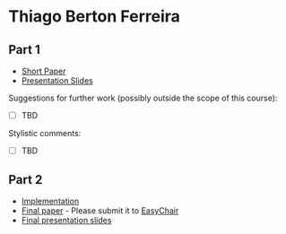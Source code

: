 # Thiago Berton Ferreira 

## Part 1

- [Short Paper](ferreira-proposal.pdf) <!-- You should rename these files-->
- [Presentation Slides](ferreira-presentation.pdf)

Suggestions for further work (possibly outside the scope of this course):

- [ ] TBD

Stylistic comments:

- [ ] TBD

## Part 2

- [Implementation](https://github.com/thiagoberton/implementation_pddl_final)
- [Final paper](ferreira-paper.pdf) - Please submit it to [EasyChair](https://easychair.org/conferences/?conf=ap2021)
- [Final presentation slides](ferreira-final-presentation-slides.pdf)
